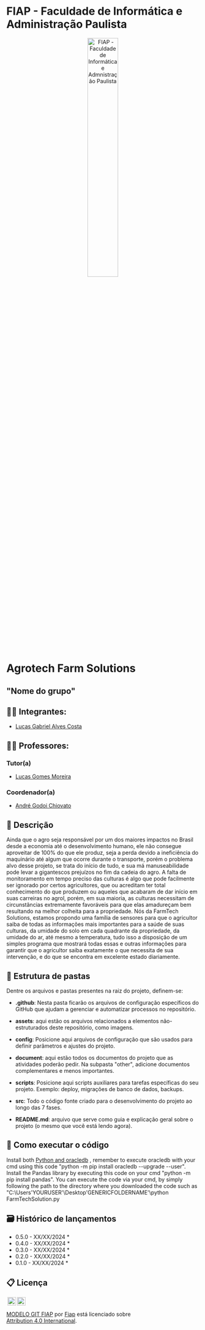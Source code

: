 # FIAP - Faculdade de Informática e Administração Paulista

<p align="center">
<a href= "https://www.fiap.com.br/"><img src="assets/logo-fiap.png" alt="FIAP - Faculdade de Informática e Admnistração Paulista" border="0" width=40% height=40%></a>
</p>

<br>

# Agrotech Farm Solutions

## "Nome do grupo"

## 👨‍🎓 Integrantes: 
- <a href="https://www.linkedin.com/company/inova-fusca">Lucas Gabriel Alves Costa</a>

## 👩‍🏫 Professores:
### Tutor(a) 
- <a href="https://www.linkedin.com/company/inova-fusca">Lucas Gomes Moreira</a>
### Coordenador(a)
- <a href="https://www.linkedin.com/company/inova-fusca">André Godoi Chiovato</a>


## 📜 Descrição

Ainda que o agro seja responsável por um dos maiores impactos no Brasil desde a economia até o desenvolvimento humano, ele não consegue aproveitar de 100% do que ele produz, seja a perda devido a ineficiência do maquinário até algum que ocorre durante o transporte, porém o problema alvo desse projeto, se trata do início de tudo, e sua má manuseabilidade pode levar a gigantescos prejuízos no fim da cadeia do agro. A falta de monitoramento em tempo preciso das culturas é algo que pode facilmente ser ignorado por certos agricultores, que ou acreditam ter total conhecimento do que produzem ou aqueles que acabaram de dar início em suas carreiras no agrol, porém, em sua maioria, as culturas necessitam de circunstâncias extremamente favoráveis para que elas amadureçam bem resultando na melhor colheita para a propriedade. Nós da FarmTech Solutions, estamos propondo uma família de sensores para que o agricultor saiba de todas as informações mais importantes para a saúde de suas culturas, da umidade do solo em cada quadrante da propriedade, da umidade do ar, até mesmo a temperatura, tudo isso a disposição de um simples programa que mostrará todas essas e outras informações para garantir que o agricultor saiba exatamente o que necessita de sua intervenção, e do que se encontra em excelente estado diariamente.


## 📁 Estrutura de pastas

Dentre os arquivos e pastas presentes na raiz do projeto, definem-se:

- <b>.github</b>: Nesta pasta ficarão os arquivos de configuração específicos do GitHub que ajudam a gerenciar e automatizar processos no repositório.

- <b>assets</b>: aqui estão os arquivos relacionados a elementos não-estruturados deste repositório, como imagens.

- <b>config</b>: Posicione aqui arquivos de configuração que são usados para definir parâmetros e ajustes do projeto.

- <b>document</b>: aqui estão todos os documentos do projeto que as atividades poderão pedir. Na subpasta "other", adicione documentos complementares e menos importantes.

- <b>scripts</b>: Posicione aqui scripts auxiliares para tarefas específicas do seu projeto. Exemplo: deploy, migrações de banco de dados, backups.

- <b>src</b>: Todo o código fonte criado para o desenvolvimento do projeto ao longo das 7 fases.

- <b>README.md</b>: arquivo que serve como guia e explicação geral sobre o projeto (o mesmo que você está lendo agora).

## 🔧 Como executar o código

Install both <a href="https://python-oracledb.readthedocs.io/en/latest/user_guide/installation.html#quickstart">Python and oracledb</a> , remember to execute oracledb with your cmd using this code "python -m pip install oracledb --upgrade --user". Install the Pandas library by executing this code on your cmd "python -m pip install pandas". You can execute the code via your cmd, by simply following the path to the directory where you downloaded the code such as "C:\Users\'YOURUSER'\Desktop\'GENERICFOLDERNAME'\python FarmTechSolution.py


## 🗃 Histórico de lançamentos

* 0.5.0 - XX/XX/2024
    * 
* 0.4.0 - XX/XX/2024
    * 
* 0.3.0 - XX/XX/2024
    * 
* 0.2.0 - XX/XX/2024
    * 
* 0.1.0 - XX/XX/2024
    *

## 📋 Licença

<img style="height:22px!important;margin-left:3px;vertical-align:text-bottom;" src="https://mirrors.creativecommons.org/presskit/icons/cc.svg?ref=chooser-v1"><img style="height:22px!important;margin-left:3px;vertical-align:text-bottom;" src="https://mirrors.creativecommons.org/presskit/icons/by.svg?ref=chooser-v1"><p xmlns:cc="http://creativecommons.org/ns#" xmlns:dct="http://purl.org/dc/terms/"><a property="dct:title" rel="cc:attributionURL" href="https://github.com/agodoi/template">MODELO GIT FIAP</a> por <a rel="cc:attributionURL dct:creator" property="cc:attributionName" href="https://fiap.com.br">Fiap</a> está licenciado sobre <a href="http://creativecommons.org/licenses/by/4.0/?ref=chooser-v1" target="_blank" rel="license noopener noreferrer" style="display:inline-block;">Attribution 4.0 International</a>.</p>



